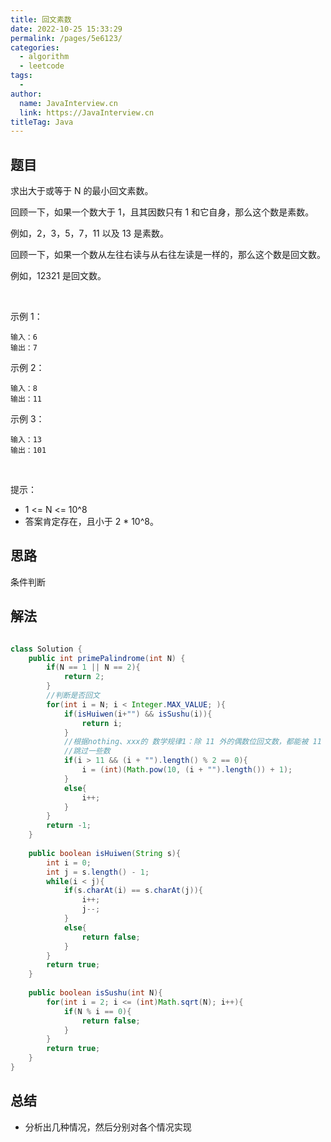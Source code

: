 ```yaml
---
title: 回文素数
date: 2022-10-25 15:33:29
permalink: /pages/5e6123/
categories:
  - algorithm
  - leetcode
tags:
  - 
author: 
  name: JavaInterview.cn
  link: https://JavaInterview.cn
titleTag: Java
---
```



## 题目

求出大于或等于 N 的最小回文素数。

回顾一下，如果一个数大于 1，且其因数只有 1 和它自身，那么这个数是素数。

例如，2，3，5，7，11 以及 13 是素数。

回顾一下，如果一个数从左往右读与从右往左读是一样的，那么这个数是回文数。

例如，12321 是回文数。

 

示例 1：

    输入：6
    输出：7
示例 2：

    输入：8
    输出：11
示例 3：

    输入：13
    输出：101
 

提示：

- 1 <= N <= 10^8
- 答案肯定存在，且小于 2 * 10^8。


## 思路

条件判断

## 解法
```java

class Solution {
    public int primePalindrome(int N) {
        if(N == 1 || N == 2){
            return 2;
        }
        //判断是否回文
        for(int i = N; i < Integer.MAX_VALUE; ){     
            if(isHuiwen(i+"") && isSushu(i)){
                return i;
            }
            //根据nothing、xxx的 数学规律1：除 11 外的偶数位回文数，都能被 11 整除
            //跳过一些数
            if(i > 11 && (i + "").length() % 2 == 0){
                i = (int)(Math.pow(10, (i + "").length()) + 1);
            }
            else{
                i++;
            }
        }        
        return -1;
    }
    
    public boolean isHuiwen(String s){
        int i = 0;
        int j = s.length() - 1;
        while(i < j){
            if(s.charAt(i) == s.charAt(j)){
                i++;
                j--;
            }
            else{
                return false;
            }
        }
        return true;
    }
    
    public boolean isSushu(int N){
        for(int i = 2; i <= (int)Math.sqrt(N); i++){
            if(N % i == 0){
                return false;    
            }
        }
        return true;
    }
}
```

## 总结

- 分析出几种情况，然后分别对各个情况实现 
